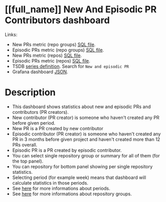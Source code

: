 <h1 id="kubernetes-dashboard">[[full_name]] New And Episodic PR Contributors dashboard</h1>
<p>Links:</p>
<ul>
<li>New PRs metric (repo groups) <a href="https://github.com/cncf/devstats/blob/master/metrics/shared/new_contributors.sql" target="_blank">SQL file</a>.</li>
<li>Episodic PRs metric (repo groups) <a href="https://github.com/cncf/devstats/blob/master/metrics/shared/episodic_contributors.sql" target="_blank">SQL file</a>.</li>
<li>New PRs metric (repos) <a href="https://github.com/cncf/devstats/blob/master/metrics/kubernetes/new_contributors_repos.sql" target="_blank">SQL file</a>.</li>
<li>Episodic PRs metric (repos) <a href="https://github.com/cncf/devstats/blob/master/metrics/kubernetes/episodic_contributors_repos.sql" target="_blank">SQL file</a>.</li>
<li>TSDB <a href="https://github.com/cncf/devstats/blob/master/metrics/kubernetes/metrics.yaml" target="_blank">series definition</a>. Search for <code>New and episodic PR</code></li>
<li>Grafana dashboard <a href="https://github.com/cncf/devstats/blob/master/grafana/dashboards/kubernetes/new-and-episodic-pr-contributors.json" target="_blank">JSON</a>.</li>
</ul>
<h1 id="description">Description</h1>
<ul>
<li>This dashboard shows statistics about new and episodic PRs and contributors (PR creators).</li>
<li>New contributor (PR creator) is someone who haven't created any PR before given period.</li>
<li>New PR is a PR created by new contributor</li>
<li>Episodic contributor (PR creator) is someone who haven't created any PR in 3 months before given project and haven't created more than 12 PRs overall.</li>
<li>Episodic PR is a PR created by episodic contributor.</li>
<li>You can select single repository group or summary for all of them (for the top panel).</li>
<li>You can repository for bottom panel showing per single repository statistics.</li>
<li>Selecting period (for example week) means that dashboard will calculate statistics in those periods.</li>
<li>See <a href="https://github.com/cncf/devstats/blob/master/docs/periods.md" target="_blank">here</a> for more informations about periods.</li>
<li>See <a href="https://github.com/cncf/devstats/blob/master/docs/repository_groups.md" target="_blank">here</a> for more informations about repository groups.</li>
</ul>
